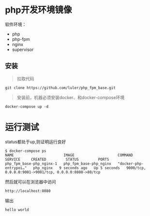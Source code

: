 php开发环境镜像
===============

软件环境：

+ php
+ php-fpm
+ nginx
+ supervisor

## 安装

> 拉取代码

~~~
git clone https://github.com/luler/php_fpm_base.git
~~~

> 安装前，机器必须安装docker、和docker-compose环境

~~~
docker-compose up -d
~~~

# 运行测试

status都处于up,则证明运行良好

~~~
$ docker-compose ps
NAME                       IMAGE                    COMMAND                   SERVICE     CREATED         STATUS         PORTS
php_fpm_base-php_nginx-1   php_fpm_base-php_nginx   "docker-php-entrypoi…"   php_nginx   9 seconds ago   Up 5 seconds   9000/tcp, 0.0.0.0:9001->9001/tcp, 0.0.0.0:8080->80/tcp
~~~

然后就可以在浏览器中访问

~~~
http://localhost:8080
~~~

输出

~~~
hello world
~~~
